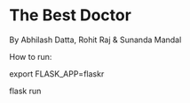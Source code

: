 # The Best Doctor

By Abhilash Datta, Rohit Raj & Sunanda Mandal

How to run:

export FLASK_APP=flaskr

flask run
